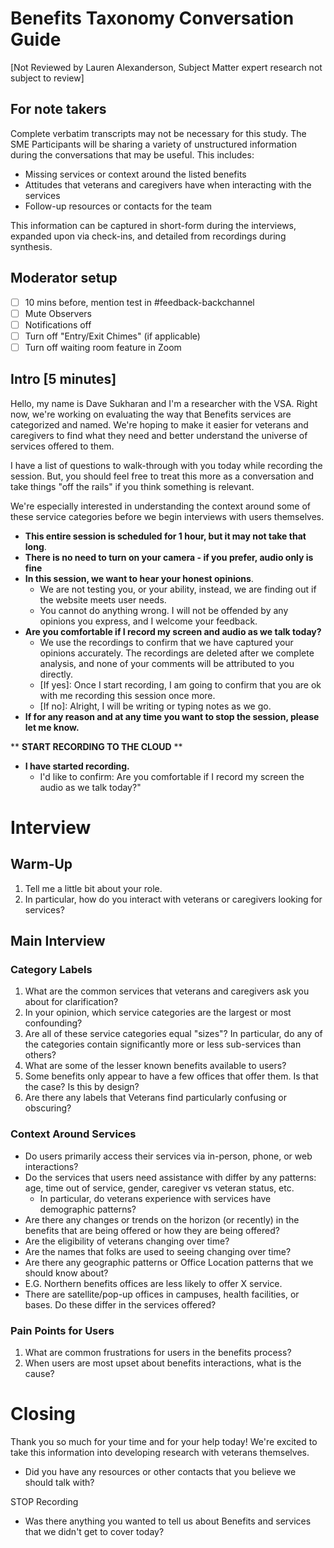 # Benefits Taxonomy Conversation Guide

[Not Reviewed by Lauren Alexanderson, Subject Matter expert research not subject to review]

## For note takers

Complete verbatim transcripts may not be necessary for this study. The SME Participants will be sharing a variety of unstructured information during the conversations that may be useful. This includes:

- Missing services or context around the listed benefits
- Attitudes that veterans and caregivers have when interacting with the services
- Follow-up resources or contacts for the team

This information can be captured in short-form during the interviews, expanded upon via check-ins, and detailed from recordings during synthesis.

## Moderator setup

- [ ] 10 mins before, mention test in #feedback-backchannel
- [ ] Mute Observers
- [ ] Notifications off
- [ ] Turn off "Entry/Exit Chimes" (if applicable)
- [ ] Turn off waiting room feature in Zoom

## Intro [5 minutes]

Hello, my name is Dave Sukharan and I'm a researcher with the VSA. Right now, we're working on evaluating the way that Benefits services are categorized and named. We're hoping to make it easier for veterans and caregivers to find what they need and better understand the universe of services offered to them.  

I have a list of questions to walk-through with you today while recording the session. But, you should feel free to treat this more as a conversation and take things "off the rails" if you think something is relevant.

We're especially interested in understanding the context around some of these service categories before we begin interviews with users themselves.

- **This entire session is scheduled for 1 hour, but it may not take that long**.
- **There is no need to turn on your camera - if you prefer, audio only is fine**
- **In this session, we want to hear your honest opinions**. 
  - We are not testing you, or your ability, instead, we are finding out if the website meets user needs. 
  - You cannot do anything wrong. I will not be offended by any opinions you express, and I welcome your feedback.
- **Are you comfortable if I record my screen and audio as we talk today?** 
  - We use the recordings to confirm that we have captured your opinions accurately. The recordings are deleted after we complete analysis, and none of your comments will be attributed to you directly. 
  - [If yes]: Once I start recording, I am going to confirm that you are ok with me recording this session once more.
  - [If no]: Alright, I will be writing or typing notes as we go.
- **If for any reason and at any time you want to stop the session, please let me know.**

** **START RECORDING TO THE CLOUD** **

* **I have started recording.** 
  - I'd like to confirm: Are you comfortable if I record my screen the audio as we talk today?"

# Interview

## Warm-Up

1. Tell me a little bit about your role.
  1. In particular, how do you interact with veterans or caregivers looking for services?

## Main Interview

### Category Labels

1. What are the common services that veterans and caregivers ask you about for clarification?
2. In your opinion, which service categories are the largest or most confounding?
3. Are all of these service categories equal "sizes"? In particular, do any of the categories contain significantly more or less sub-services than others?
4. What are some of the lesser known benefits available to users?
5. Some benefits only appear to have a few offices that offer them. Is that the case? Is this by design?
6. Are there any labels that Veterans find particularly confusing or obscuring?

### Context Around Services

* Do users primarily access their services via in-person, phone, or web interactions?
* Do the services that users need assistance with differ by any patterns: age, time out of service, gender, caregiver vs veteran status, etc.
  * In particular, do veterans experience with services have demographic patterns?
* Are there any changes or trends on the horizon (or recently) in the benefits that are being offered or how they are being offered?
*   Are the eligibility of veterans changing over time?
*   Are the names that folks are used to seeing changing over time?
*  Are there any geographic patterns or Office Location patterns that we should know about?
*   E.G. Northern benefits offices are less likely to offer X service.
*   There are satellite/pop-up offices in campuses, health facilities, or bases. Do these differ in the services offered?

### Pain Points for Users

1. What are common frustrations for users in the benefits process?
2. When users are most upset about benefits interactions, what is the cause?  

# Closing

Thank you so much for your time and for your help today! We're excited to take this information into developing research with veterans themselves.  

* Did you have any resources or other contacts that you believe we should talk with?

STOP Recording

* Was there anything you wanted to tell us about Benefits and services that we didn't get to cover today?
